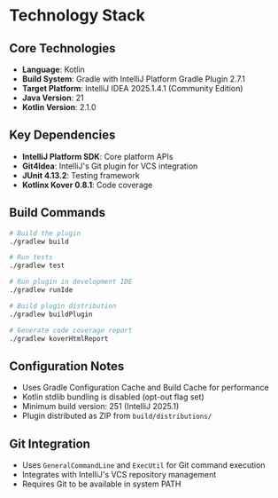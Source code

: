 # Technology Stack

## Core Technologies

- **Language**: Kotlin
- **Build System**: Gradle with IntelliJ Platform Gradle Plugin 2.7.1
- **Target Platform**: IntelliJ IDEA 2025.1.4.1 (Community Edition)
- **Java Version**: 21
- **Kotlin Version**: 2.1.0

## Key Dependencies

- **IntelliJ Platform SDK**: Core platform APIs
- **Git4Idea**: IntelliJ's Git plugin for VCS integration
- **JUnit 4.13.2**: Testing framework
- **Kotlinx Kover 0.8.1**: Code coverage

## Build Commands

```bash
# Build the plugin
./gradlew build

# Run tests
./gradlew test

# Run plugin in development IDE
./gradlew runIde

# Build plugin distribution
./gradlew buildPlugin

# Generate code coverage report
./gradlew koverHtmlReport
```

## Configuration Notes

- Uses Gradle Configuration Cache and Build Cache for performance
- Kotlin stdlib bundling is disabled (opt-out flag set)
- Minimum build version: 251 (IntelliJ 2025.1)
- Plugin distributed as ZIP from `build/distributions/`

## Git Integration

- Uses `GeneralCommandLine` and `ExecUtil` for Git command execution
- Integrates with IntelliJ's VCS repository management
- Requires Git to be available in system PATH